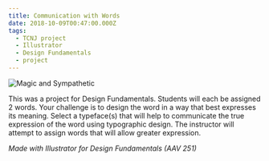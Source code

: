 ```yaml
---
title: Communication with Words
date: 2018-10-09T00:47:00.000Z
tags:
  - TCNJ project
  - Illustrator
  - Design Fundamentals
  - project
---
```

![Magic and Sympathetic](/assets/communication-with-words-project1.png "Magic and Sympathetic")

This was a project for Design Fundamentals. Students will each be assigned 2 words. Your challenge is to design the word in a way that best expresses its meaning. Select a typeface(s) that will help to communicate the true expression of the word using typographic design. The instructor will attempt to assign words that will allow greater expression.

*Made with Illustrator for Design Fundamentals (AAV 251)*